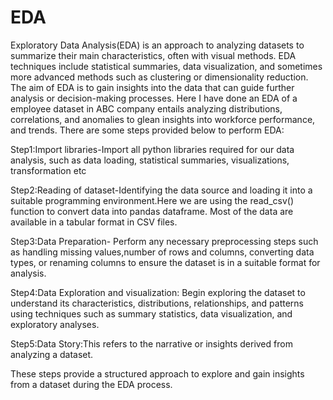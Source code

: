 # EDA
Exploratory Data Analysis(EDA) is an approach to analyzing datasets to summarize their main characteristics, often with visual methods.
EDA techniques include statistical summaries, data visualization, and sometimes more advanced methods such as clustering or dimensionality reduction.
The aim of EDA is to gain insights into the data that can guide further analysis or decision-making processes.
Here I have done an EDA of a employee dataset in ABC company entails analyzing distributions, correlations, and anomalies to glean insights into workforce performance, and trends.
There are some steps provided below to perform EDA:


Step1:Import libraries-Import all python libraries required for our data analysis, such as data loading, statistical summaries, visualizations, transformation etc


Step2:Reading of dataset-Identifying the data source and loading it into a suitable programming environment.Here we are using the read_csv() function to convert data into pandas dataframe.
Most of the data are available in a tabular format in CSV files.


Step3:Data Preparation- Perform any necessary preprocessing steps such as handling missing values,number of rows and columns, converting data types, or renaming columns to ensure the dataset is in a suitable format for analysis.


Step4:Data Exploration and visualization: Begin exploring the dataset to understand its characteristics, distributions, relationships, and patterns using techniques such as summary statistics, data visualization, and exploratory analyses.


Step5:Data Story:This refers to the narrative or insights derived from analyzing a dataset.


These steps provide a structured approach to explore and gain insights from a dataset during the EDA process.
